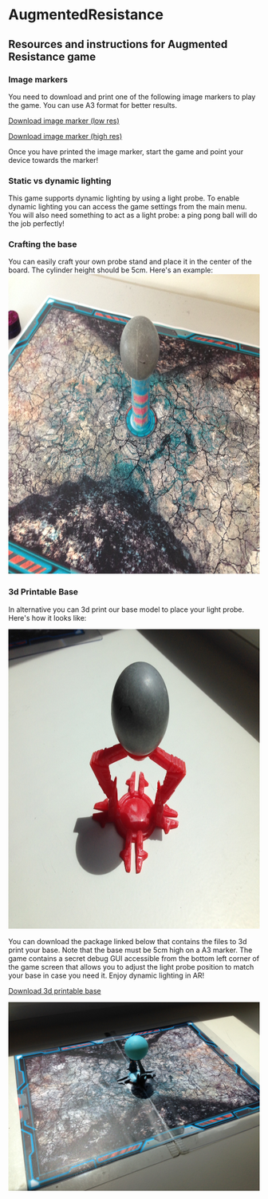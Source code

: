 # AugmentedResistance

## Resources and instructions for Augmented Resistance game

### Image markers

You need to download and print one of the following image markers to play the game. You can use A3 format for better results.

[Download image marker (low res)](https://github.com/fi-content2-games-platform/FIcontent.Gaming.Content.AugmentedResistance/releases/download/1.0/marker_low.jpg)

[Download image marker (high res)](https://github.com/fi-content2-games-platform/FIcontent.Gaming.Content.AugmentedResistance/releases/download/1.0/marker_hi.jpg)

Once you have printed the image marker, start the game and point your device towards the marker!

### Static vs dynamic lighting

This game supports dynamic lighting by using a light probe. To enable dynamic lighting you can access the game settings from the main menu. You will also need something to act as a light probe: a ping pong ball will do the job perfectly!

### Crafting the base

You can easily craft your own probe stand and place it in the center of the board. The cylinder height should be 5cm.
Here's an example:
<img src=images/ghetto_base.JPG height=600 alt="Paper crafted base" />

### 3d Printable Base

In alternative you can 3d print our base model to place your light probe. Here's how it looks like:

<img src=images/3d_print_base.JPG height=600 alt="3d printed base" />

You can download the package linked below that contains the files to 3d print your base. Note that the base must be 5cm high on a A3 marker. The game contains a secret debug GUI accessible from the bottom left corner of the game screen that allows you to adjust the light probe position to match your base in case you need it.
Enjoy dynamic lighting in AR!

[Download 3d printable base](https://github.com/fi-content2-games-platform/FIcontent.Gaming.Content.AugmentedResistance/releases/download/1.0/base.rar)

<img src=images/board_setup.JPG alt="Final board setup" />

